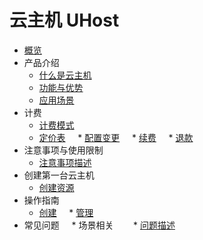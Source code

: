 # <div class="sidebar_title icon__uhost"> 云主机 UHost</div>   <!-- 本行用于添加产品icon、中文名称、英文名称 -->

* [概览](README.md)
* 产品介绍   <!-- 以下是参考的目录模版，可根据实际内容进行调整 -->
    * [什么是云主机](相对链接)
    * [功能与优势](相对链接)
    * [应用场景](相对链接)
* 计费
    * [计费模式](相对链接)
    * [定价表](相对链接)
    * [配置变更](相对链接)
    * [续费](相对链接)
    * [退款](相对链接)
* 注意事项与使用限制
    * [注意事项描述](相对链接)
* 创建第一台云主机
    * [创建资源](相对地址)
* 操作指南
    * [创建](相对链接)
    * [管理](相对链接)
* 常见问题
    * 场景相关
       * [问题描述](相对链接)
